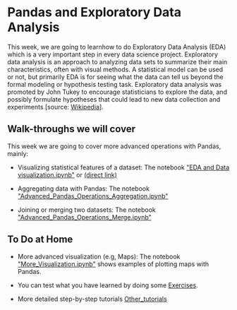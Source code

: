 # Pandas and Exploratory Data Analysis

This week, we are going to learnhow to do Exploratory Data Analysis (EDA) which is a very important step in every data science project. Exploratory data analysis is an approach to analyzing data sets to summarize their main characteristics, often with visual methods. A statistical model can be used or not, but primarily EDA is for seeing what the data can tell us beyond the formal modeling or hypothesis testing task. Exploratory data analysis was promoted by John Tukey to encourage statisticians to explore the data, and possibly formulate hypotheses that could lead to new data collection and experiments [source: [Wikipedia](https://en.wikipedia.org/wiki/Exploratory_data_analysis)].

## Walk-throughs we will cover
This week we are going to cover more advanced operations with Pandas, mainly:

- Visualizing statistical features of a dataset: The notebook ["EDA and Data visualization.ipynb"](EDA_and_Data_visualization.ipynb) or [(direct link)](https://colab.research.google.com/github/michalis0/DataMining_and_MachineLearning/blob/master/week4/EDA_and_Data_visualization.ipynb)

- Aggregating data with Pandas: The notebook ["Advanced_Pandas_Operations_Aggregation.ipynb"](Advanced_Pandas_Operations_Aggregation.ipynb)

- Joining or merging two datasets: The notebook ["Advanced_Pandas_Operations_Merge.ipynb"](Advanced_Pandas_Operations_Merge.ipynb) 

## To Do at Home

- More advanced visualization (e.g, Maps): The notebook ["More_Visualization.ipynb"](More_Visualization.ipynb) shows examples of plotting maps with Pandas.

- You can test what you have learned by doing some [Exercises](Exercises).

- More detailed step-by-step tutorials [Other_tutorials](Other_tutorials)
